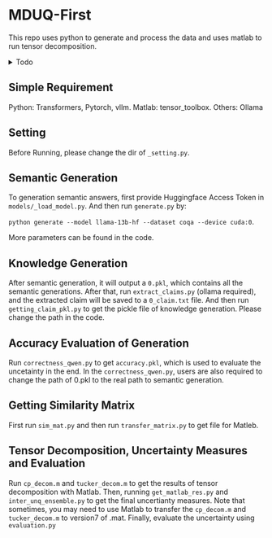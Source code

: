 # MDUQ-First
This repo uses python to generate and process the data and uses matlab to run tensor decomposition. 
<details>
  <summary>Todo</summary>
  - Delete many repeated code, might cause bug.
  - Improve code quality.
</details>

## Simple Requirement
Python: Transformers, Pytorch, vllm.
Matlab: tensor_toolbox. 
Others: Ollama

## Setting
Before Running, please change the dir of ```_setting.py```.

## Semantic Generation

To generation semantic answers, first provide Huggingface Access Token in ```models/_load_model.py```. And then run ```generate.py``` by:

`python generate --model llama-13b-hf --dataset coqa --device cuda:0`. 

More parameters can be found in the code.

## Knowledge Generation

After semantic generation, it will output a ```0.pkl```, which contains all the semantic generations. After that, run ```extract_claims.py``` (ollama required), and the extracted claim will be saved to a ```0_claim.txt``` file. And then run ```getting_claim_pkl.py``` to get the pickle file of knowledge generation. Please change the path in the code.

## Accuracy Evaluation of Generation

Run ```correctness_qwen.py``` to get ```accuracy.pkl```, which is used to evaluate the uncetainty in the end. In the ```correctness_qwen.py```, users are also required to change the path of 0.pkl to the real path to semantic generation.

## Getting Similarity Matrix
First run ```sim_mat.py```  and then run ```transfer_matrix.py``` to get file for Matleb.

## Tensor Decomposition, Uncertainty Measures and Evaluation
Run ```cp_decom.m``` and ```tucker_decom.m``` to get the results of tensor decomposition with Matlab. Then, running ```get_matlab_res.py``` and ```inter_unq_ensemble.py``` to get the final uncertianty measures. Note that sometimes, you may need to use Matlab to transfer the ```cp_decom.m``` and ```tucker_decom.m``` to version7 of .mat. Finally, evaluate the uncertainty using ```evaluation.py```

